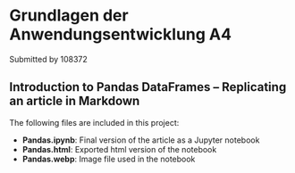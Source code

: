 # Grundlagen der Anwendungsentwicklung A4
Submitted by 108372

## Introduction to Pandas DataFrames – Replicating an article in Markdown

The following files are included in this project:
- **Pandas.ipynb**: Final version of the article as a Jupyter notebook
- **Pandas.html**: Exported html version of the notebook
- **Pandas.webp**: Image file used in the notebook